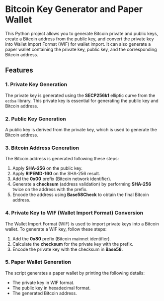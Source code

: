 # Bitcoin Key Generator and Paper Wallet

This Python project allows you to generate Bitcoin private and public keys, create a Bitcoin address from the public key, and convert the private key into Wallet Import Format (WIF) for wallet import. It can also generate a paper wallet containing the private key, public key, and the corresponding Bitcoin address.

## Features

### 1. Private Key Generation
The private key is generated using the **SECP256k1** elliptic curve from the `ecdsa` library. This private key is essential for generating the public key and Bitcoin address.

### 2. Public Key Generation
A public key is derived from the private key, which is used to generate the Bitcoin address.

### 3. Bitcoin Address Generation
The Bitcoin address is generated following these steps:
1. Apply **SHA-256** on the public key.
2. Apply **RIPEMD-160** on the SHA-256 result.
3. Add the **0x00** prefix (Bitcoin network identifier).
4. Generate a **checksum** (address validation) by performing **SHA-256** twice on the address with the prefix.
5. Encode the address using **Base58Check** to obtain the final Bitcoin address.

### 4. Private Key to WIF (Wallet Import Format) Conversion
The Wallet Import Format (WIF) is used to import private keys into a Bitcoin wallet. To generate a WIF key, follow these steps:
1. Add the **0x80** prefix (Bitcoin mainnet identifier).
2. Calculate the **checksum** for the private key with the prefix.
3. Encode the private key with the checksum in **Base58**.

### 5. Paper Wallet Generation
The script generates a paper wallet by printing the following details:
- The private key in WIF format.
- The public key in hexadecimal format.
- The generated Bitcoin address.